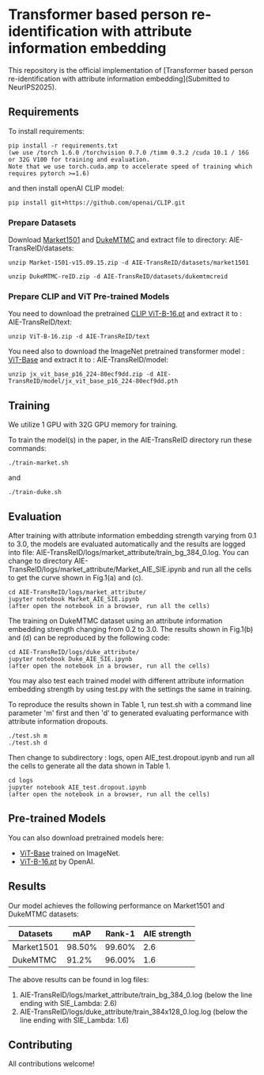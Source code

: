 # Transformer based person re-identification with attribute information embedding

This repository is the official implementation of [Transformer based person re-identification with
attribute information embedding](Submitted to NeurIPS2025). 

## Requirements

To install requirements:

```First setup
pip install -r requirements.txt
(we use /torch 1.6.0 /torchvision 0.7.0 /timm 0.3.2 /cuda 10.1 / 16G or 32G V100 for training and evaluation.
Note that we use torch.cuda.amp to accelerate speed of training which requires pytorch >=1.6)
```

and then install openAI CLIP model:
```install CLIP
pip install git+https://github.com/openai/CLIP.git
```

### Prepare Datasets

Download [Market1501](https://github.com/pseudonymous-aie/AIE-TransReID/Market-1501-v15.09.15.zip) and [DukeMTMC](https://github.com/pseudonymous-aie/AIE-TransReID/DukeMTMC-reID.zip) and extract file to directory: AIE-TransReID/datasets:
```extract Market1501
unzip Market-1501-v15.09.15.zip -d AIE-TransReID/datasets/market1501
```

```extract DukeMTMC
unzip DukeMTMC-reID.zip -d AIE-TransReID/datasets/dukemtmcreid
```

### Prepare CLIP and ViT Pre-trained Models
You need to download the pretrained [CLIP ViT-B-16.pt](https://github.com/pseudonymous-aie/AIE-TransReID/ViT-B-16.zip) and extract it to 
: AIE-TransReID/text:
```unzip ViT-B-16
unzip ViT-B-16.zip -d AIE-TransReID/text
```

You need also to download the ImageNet pretrained transformer model : [ViT-Base](https://github.com/pseudonymous-aie/AIE-TransReID/jx_vit_base_p16_224-80ecf9dd.zip) and extract it to : AIE-TransReID/model:
```unzip jx_vit_base_p16_224-80ecf9dd
unzip jx_vit_base_p16_224-80ecf9dd.zip -d AIE-TransReID/model/jx_vit_base_p16_224-80ecf9dd.pth
```

## Training
We utilize 1 GPU with 32G GPU memory for training.

To train the model(s) in the paper, in the AIE-TransReID directory run these commands:

```train
./train-market.sh
```
and
```train
./train-duke.sh
```

## Evaluation

After training with attribute information embedding strength varying from 0.1 to 3.0, the models are evaluated automatically and the results are logged into file: AIE-TransReID/logs/market_attribute/train_bg_384_0.log. You can change to directory AIE-TransReID/logs/market_attribute/Market_AIE_SIE.ipynb and run all the cells to get the curve shown in Fig.1(a) and (c).

```Market1501
cd AIE-TransReID/logs/market_attribute/
jupyter notebook Market_AIE_SIE.ipynb
(after open the notebook in a browser, run all the cells)
```

The training on DukeMTMC dataset using an attribute information embedding strength changing from 0.2 to 3.0. The results shown in Fig.1(b) and (d) can be reproduced by the following code:

```DukeMTMC
cd AIE-TransReID/logs/duke_attribute/
jupyter notebook Duke_AIE_SIE.ipynb
(after open the notebook in a browser, run all the cells)
```
You may also test each trained model with different attribute information embedding strength by using test.py with the settings the same in training.

To reproduce the results shown in Table 1, run test.sh with a command line parameter 'm' first and then 'd' to generated evaluating performance with attribute information dropouts.
```
./test.sh m
./test.sh d
```
Then change to subdirectory : logs, open AIE_test.dropout.ipynb and run all the cells to generate all the data shown in Table 1.
```
cd logs
jupyter notebook AIE_test.dropout.ipynb
(after open the notebook in a browser, run all the cells)
```

## Pre-trained Models

You can also download pretrained models here:

- [ViT-Base](https://github.com/rwightman/pytorch-image-models/releases/download/v0.1-vitjx/jx_vit_base_p16_224-80ecf9dd.pth) trained on ImageNet.
- [ViT-B-16.pt](https://openaipublic.azureedge.net/clip/models/5806e77cd80f8b59890b7e101eabd078d9fb84e6937f9e85e4ecb61988df416f/ViT-B-16.pt) by OpenAI.


## Results

Our model achieves the following performance on Market1501 and DukeMTMC datasets:

| Datasets     |     mAP    |     Rank-1     |  AIE strength  |
| ------------ | ---------- | -------------- | -------------- |
| Market1501   |     98.50% |      99.60%    |       2.6      |
| DukeMTMC     |     91.2%  |      96.00%    |       1.6      |

The above results can be found in log files: 
1. AIE-TransReID/logs/market_attribute/train_bg_384_0.log (below the line ending with SIE_Lambda: 2.6)
2. AIE-TransReID/logs/duke_attribute/train_384x128_0.log.log (below the line ending with SIE_Lambda: 1.6)


## Contributing

All contributions welcome! 
